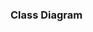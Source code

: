### Class Diagram

<div hidden>
@startuml
title 'Class Diagram'
skin rose
skinparam sequenceMessageAlign right



class CurrentWeatherView {
 + @ObservedObject viewModel: CurrentWeatherViewModel
}

enum WeatherDataDownloadState {
    notStarted
    inProgress
    finished
    permissionError
    error(message: String)
}

class CurrentWeatherViewModel {
    + init(CurrentWeatherProtocol,LocationProtocol)
===
    + @Published currentWeather: CurrentWeatherModel?
    + @Published downloadState: WeatherDataDownloadState = .notStarted
===
    - currentLocationCancellable: Cancellable?
    - locationManager: LocationProtocol
    - repo: CurrentWeatherProtocol
===
    + getWeatherData()
===
    - fetchCurrentWeather(coordinate: LocationModel)
}




interface BaseRepo {
    + urlBuilder: URLBuilder { get }
    + networkInterface: NetworkProtocol { get }
}

interface CurrentWeatherProtocol {
    + getCurrentWeather(coord: LocationModel) async throws -> Result<CurrentWeatherModel, ServiceError>
}

interface WeatherForecastProtocol {
    + getWeatherForecast(coord: LocationModel) async throws -> Result<WeatherForecastModel, ServiceError>
}


class WeatherDataRepo {
    # buildUrl(coord: LocationModel, secondaryUrl: String) -> URL?
}

class WeatherDataRepoFactory {
    + {static} getWeatherDataRepo() -> WeatherDataRepo
}

WeatherForecastProtocol <|.. WeatherDataRepo
CurrentWeatherProtocol <|.. WeatherDataRepo
BaseRepo <|.. WeatherDataRepo




interface LocationProtocol {
    getCurrentLocation() -> Future<LocationModel, LocationError>
}

class LocationManager {
    - locationManager: CLLocationManager
    - locationCallback: ((LocationModel?) -> Void)?
===
    - fetchAddressFromCoordinates(LocationModel, @escaping ((LocationModel) -> Void))
    - checkAuthorisationStatus() -> Bool
}

LocationProtocol <|.. LocationManager




interface URLBuilder {
    + getBaseUrl() -> String
-- encrypted --
    + getAppId() -> String
}

enum URLEnvironment {
    prod
    qa
    dev
}

URLBuilder <|-- URLEnvironment


@enduml
</div>

